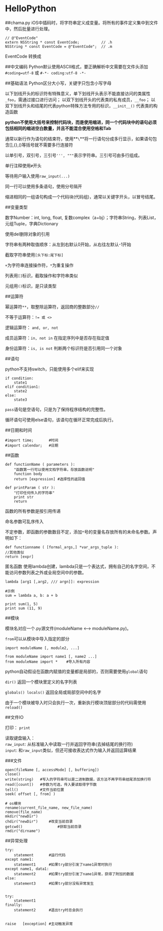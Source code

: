 # HelloPython

##chama.py
iOS中插码时，将字符串定义成变量。将所有的事件定义集中到文件中，然后批量进行处理。

```
// @"EventCode"
extern NSString * const EventCode;			// .h
NSString * const EventCode = @"EventCode";	// .m
```

EventCode 转换成  


##中文编码
Python默认使用ASCII格式，要正确解析中文需要在文件头添加`#coding=utf-8` 或 `#-*- coding:utf-8 -*-`

##基础语法
Python区分大小写，关键字只包含小写字母

以下划线开头的标识符有特殊意义，单下划线开头表示不能直接访问的类属性`_foo`，需通过接口进行访问； 以双下划线开头的代表类的私有成员，`__foo`； 以双下划线开头和结尾的代表python特殊方法专用的标识，`__init__()` 代表类的构造函数

**python不使用大括号来控制代码块，而是使用缩进，同一个代码块中的语句必须包括相同的缩进空白数量，并且不能混合使用空格和Tab**

通常以新行作为语句的结束符，使用**`\`**将一行语句分成多行显示，如果语句包含[],{},()等括号就不需要多行连接符

以单引号，双引号，三引号`''', """`表示字符串。三引号可由多行组成。

单行注释使用`#`开头

等待用户输入使用`raw_input(...)`

同一行可以使用多条语句，使用分号隔开

缩进相同的一组语句构成一个代码块(代码组)，通常以关键字开头，以冒号结尾。

##变量类型

数字Number：int, long, float, 复数complex（a+bj）；字符串String，列表List，元组Tuple，字典Dictionary

使用del删除对象的引用

字符串有两种取值顺序：从左到右默认0开始，从右往左默认-1开始

截取字符串使用`[头下标:尾下标]`

`+`为字符串连接操作符，`*`为重复操作

列表用`[]`标识，截取操作和字符串类似

元组用`()`标识，是只读类型

##运算符

幂运算符`**`，取整除运算符，返回商的整数部分`//`

不等于运算符：`!= 或 <>`

逻辑运算符： `and, or, not`

成员运算符：`in, not in` 在指定序列中是否存在指定值

身份运算符：`is, is not` 判断两个标识符是否引用同一个对象

##语句

python不支持switch，只能使用多个elif来实现

```
if condition:
	state1
elif condition1:
	state2
else:
	state3

```

`pass`语句是空语句，只是为了保持程序结构的完整性。

循环语句可使用else语句，该语句在循环正常完成后执行。


##日期和时间

```
#import time;		#时间
#import calendar;	#日期
```

##函数

```
def functionName ( parameters ):
	"函数第一行可以使用文档字符串，存放函数说明"
	function body
	return [expression] #选择性的返回值

def printParam ( str ):
	"打印任何传入的字符串"
	print str
	return

```

函数的所有参数是按引用传递

命名参数可乱序传入

不定参数，即函数的参数数目不定，添加`*`号的变量名存放所有的未命名参数。声明如下：

``` 
def functionname ( [formal_args,] *var_args_tuple ):
//其他类似
return [expr]
```

匿名函数 使用lambda创建，lambda只是一个表达式，拥有自己的名字空间，不能访问参数列表之外或全局空间中的参数。

```
lambda [arg1 [,arg2, /// argn]]: expression

#示例
sum = lambda a, b: a + b

print sum(1, 5)
print sum (11, 9)
```

##模块

模块名对应一个.py源文件(moduleName <--> moduleName.py)。

`from`可以从模块中导入指定的部分

```
import moduleName [, module2, ...]

from moduleName import name1 [, name2 ...]
from moduleName import * 	#导入所有内容

```

python自动假设在函数内赋值的变量都是局部的，否则需要使用`global`语句

`dir()` 返回一个模块里定义的名字列表

`globals() locals()` 返回全局或局部空间中的名字

由于一个模块被导入时只会执行一次，重新执行模块顶层部分的代码需使用`reload() `

##文件IO

打印： `print`

读取键盘输入：   
`raw_input`: 从标准输入中读取一行并返回字符串(去掉结尾的换行符)  
`input`: 和`raw_input`类似，但还可接收表达式作为输入并返回运算结果

###文件
```
open(fileName [, accessMode] [, buffering])
close()
write(string) 	#写入的字符串可以是二进制数据，该方法不再字符串结尾添加换行符
read([count]) 	#参数为可选，传入要读取得字节数
tell() 			#文件当前位置
seek( offset [, from] )

# os模块 
rename(current_file_name, new_file_name)
remove(file_name)
mkdir("newDir")
chdir("newDir")		#改变当前目录
getcwd()				#获取当前目录
rmdir("dirname")
```

##异常处理
```
try:
	statement		#运行代码
except name1:
	statement1		#如果try部分引发了name1异常时执行
except name1, data1:
	statement2		#如果try部分引发了name1异常，获得了附加的数据
else:
	statement3		#如果try部分没有异常发生
	

try:
	statement1
finally:
	statement2		#退出try时总会执行
	

raise	[exception]	#主动触发异常
```

